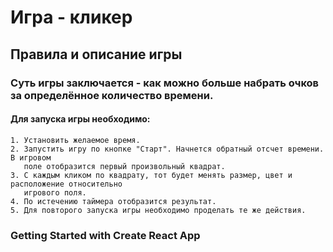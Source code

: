 # Игра - кликер

## Правила и описание игры
### Суть игры заключается - как можно больше набрать очков за определённое количество времени.
#### Для запуска игры необходимо:
    1. Установить желаемое время.
    2. Запустить игру по кнопке "Старт". Начнется обратный отсчет времени. В игровом
       поле отобразится первый произвольный квадрат.
    3. С каждым кликом по квадрату, тот будет менять размер, цвет и расположение относительно
       игрового поля.
    4. По истечению таймера отобразится результат.
    5. Для повторого запуска игры необходимо проделать те же действия. 

### Getting Started with Create React App